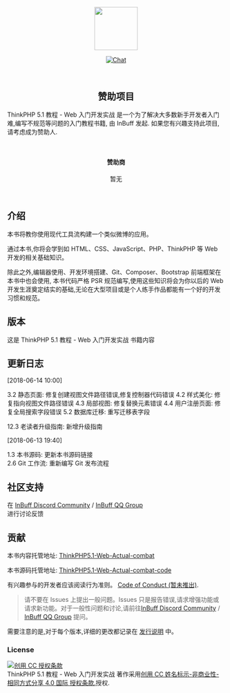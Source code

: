 
<p align="center">
  <a href="https://InBuff.cn" target="_blank">
    <img width="100"src="https://avatars1.githubusercontent.com/u/37958196">
  </a>
</p>

<p align="center">
  <a href="https://discord.gg/FU2dE8y">
    <img src="https://discordapp.com/api/guilds/404158487678156802/widget.png" alt="Chat">
  </a>
</p>
<br>

<h2 align="center">赞助项目</h2>
<p>ThinkPHP 5.1 教程 - Web 入门开发实战 是一个为了解决大多数新手开发者入门难,编写不规范等问题的入门教程书籍, 由 InBuff 发起. 如果您有兴趣支持此项目,请考虑成为赞助人.</p>

<br>

<h4 align="center">赞助商</h4>

<p align="center">
    <span>暂无</span>
</p>

<br>

## 介绍

本书将教你使用现代工具流构建一个类似微博的应用。 

通过本书,你将会学到如 HTML、CSS、JavaScript、PHP、ThinkPHP 等 Web 开发的相关基础知识。

除此之外,编辑器使用、开发环境搭建、Git、Composer、Bootstrap 前端框架在本书中也会使用, 本书代码严格 PSR 规范编写,使用这些知识将会为你以后的 Web 开发生涯奠定结实的基础,无论在大型项目或是个人练手作品都能有一个好的开发习惯和规范。

## 版本

这是 ThinkPHP 5.1 教程 - Web 入门开发实战 书籍内容

## 更新日志

[2018-06-14 10:00]

3.2 静态页面: 修复创建视图文件路径错误,修复控制器代码错误 
4.2 样式美化: 修复指向视图文件路径错误
4.3 局部视图: 修复替换元素错误
4.4 用户注册页面: 修复全局搜索字段错误
5.2 数据库迁移: 重写迁移表字段

12.3 老读者升级指南: 新增升级指南

[2018-06-13 19:40]

1.3 本书源码: 更新本书源码链接  
2.6 Git 工作流: 重新编写 Git 发布流程

## 社区支持

在 [InBuff Discord Community](https://discord.gg/Vzdj3qZ) / [InBuff QQ Group](https://shang.qq.com/wpa/qunwpaidkey=dec8e7ee2f7c5cef3acc975f66379b3751e29df5dc3d15537fb14f2265028387)  
进行讨论反馈

## 贡献

本书内容托管地址: [ThinkPHP5.1-Web-Actual-combat](https://github.com/InStudy/ThinkPHP5.1-Web-Actual-combat)

本书源码托管地址: [ThinkPHP5.1-Web-Actual-combat-code](https://github.com/InStudy/ThinkPHP5.1-Web-Actual-combat-code)

有兴趣参与的开发者应该阅读行为准则。 [Code of Conduct (暂未推出)](#!).

> 请不要在 Issues 上提出一般问题。Issues 只是报告错误,请求增强功能或请求新功能。对于一般性问题和讨论,请前往[InBuff Discord Community](https://discord.gg/Vzdj3qZ) / [InBuff QQ Group](https://shang.qq.com/wpa/qunwpaidkey=dec8e7ee2f7c5cef3acc975f66379b3751e29df5dc3d15537fb14f2265028387)  提问。

需要注意的是,对于每个版本,详细的更改都记录在 [发行说明](https://github.com/InStudy/ThinkPHP5.1-Web-Actual-combat/releases) 中。

### License

<a rel="license" href="http://creativecommons.org/licenses/by-nc-sa/4.0/"><img alt="创用 CC 授权条款" style="border-width:0" src="https://i.creativecommons.org/l/by-nc-sa/4.0/88x31.png" /></a><br />ThinkPHP 5.1 教程 - Web 入门开发实战 著作采用<a rel="license" href="http://creativecommons.org/licenses/by-nc-sa/4.0/">创用 CC 姓名标示-非商业性-相同方式分享 4.0 国际 授权条款.</a>授权.
